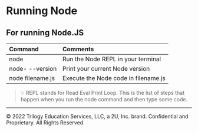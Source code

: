 # Running Node
## For running Node.JS

| **Command** |**Comments** |
|:--|:--| 
| node | Run the Node REPL in your terminal |
| node- --version | 	Print your current Node version |
| node filename.js	 | 	Execute the Node code in filename.js |

> 💡 REPL stands for Read Eval Print Loop. This is the list of steps that happen when you run the node command and then type some code.

---
© 2022 Trilogy Education Services, LLC, a 2U, Inc. brand. Confidential and Proprietary. All Rights Reserved.